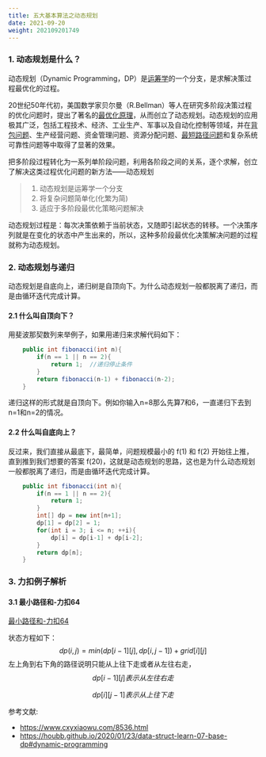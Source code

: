 ```yaml
---
title: 五大基本算法之动态规划
date: 2021-09-20
weight: 202109201749
---
```


### 1. 动态规划是什么？

动态规划（Dynamic Programming，DP）是[运筹学](https://baike.sogou.com/lemma/ShowInnerLink.htm?lemmaId=168782&ss_c=ssc.citiao.link)的一个分支，是求解决策过程最优化的过程。

20世纪50年代初，美国数学家贝尔曼（R.Bellman）等人在研究多阶段决策过程的优化问题时，提出了著名的[最优化原理](https://baike.sogou.com/lemma/ShowInnerLink.htm?lemmaId=420583&ss_c=ssc.citiao.link)，从而创立了动态规划。动态规划的应用极其广泛，包括工程技术、经济、工业生产、军事以及自动化控制等领域，并在[背包问题](https://baike.sogou.com/lemma/ShowInnerLink.htm?lemmaId=7898479&ss_c=ssc.citiao.link)、生产经营问题、资金管理问题、资源分配问题、[最短路径问题](https://baike.sogou.com/lemma/ShowInnerLink.htm?lemmaId=1951740&ss_c=ssc.citiao.link)和复杂系统可靠性问题等中取得了显著的效果。

把多阶段过程转化为一系列单阶段问题，利用各阶段之间的关系，逐个求解，创立了解决这类过程优化问题的新方法——动态规划

> 1. 动态规划是运筹学一个分支
> 2. 将复杂问题简单化(化繁为简)
> 3. 适应于多阶段最优化策略问题解决

动态规划过程是：每次决策依赖于当前状态，又随即引起状态的转移。一个决策序列就是在变化的状态中产生出来的，所以，这种多阶段最优化决策解决问题的过程就称为动态规划。

### 2. 动态规划与递归

动态规划是自底向上，递归树是自顶向下。为什么动态规划一般都脱离了递归，而是由循环迭代完成计算。

#### 2.1 什么叫自顶向下？

用斐波那契数列来举例子，如果用递归来求解代码如下：

```java
    public int fibonacci(int n){
        if(n == 1 || n == 2){
            return 1;  //递归停止条件
        }
        return fibonacci(n-1) + fibonacci(n-2);
    }
```

递归这样的形式就是自顶向下。例如你输入n=8那么先算7和6，一直递归下去到n=1和n=2的情况。

#### 2.2 什么叫自底向上？

反过来，我们直接从最底下，最简单，问题规模最小的 f(1) 和 f(2) 开始往上推，直到推到我们想要的答案 f(20)，这就是动态规划的思路，这也是为什么动态规划一般都脱离了递归，而是由循环迭代完成计算。

```java
    public int fibonacci(int n){
        if(n == 1 || n == 2){
            return 1;
        }
        int[] dp = new int[n+1];
        dp[1] = dp[2] = 1;
        for(int i = 3; i <= n; ++i){
            dp[i] = dp[i-1] + dp[i-2];
        }
        return dp[n];
    }
```

### 3. 力扣例子解析

#### 3.1 最小路径和-力扣64

[最小路径和-力扣64](https://leetcode-cn.com/problems/minimum-path-sum/)

状态方程如下：
$$
dp(i,j) = min(dp[i-1][j],dp[i,j-1])+grid[i][j]
$$
左上角到右下角的路径说明只能从上往下走或者从左往右走，
$$
dp[i-1][j]表示从左往右走
$$

$$
dp[i][j-1]表示从上往下走
$$

参考文献:

- https://www.cxyxiaowu.com/8536.html
- https://houbb.github.io/2020/01/23/data-struct-learn-07-base-dp#dynamic-programming
